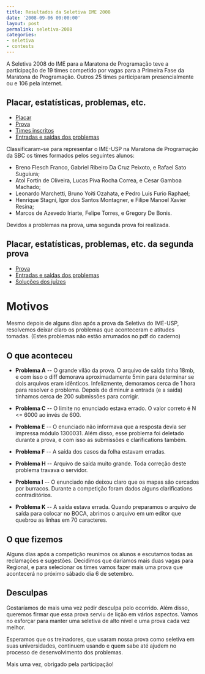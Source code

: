 ```yaml
---
title: Resultados da Seletiva IME 2008
date: '2008-09-06 00:00:00'
layout: post
permalink: seletiva-2008
categories:
- seletiva
- contests
---
```


A Seletiva 2008 do IME para a Maratona de Programação teve a participação
de 19 times competido por vagas para a Primeira Fase da Maratona
de Programação.
Outros 25 times participaram presencialmente ou e 106 pela internet.

## Placar, estatísticas, problemas, etc.
- [Placar](https://www.ime.usp.br/~maratona/assets/seletivas/2008/score/score.html)
- [Prova](https://www.ime.usp.br/~maratona/assets/seletivas/2008/caderno.pdf)
- [Times inscritos](https://www.ime.usp.br/~maratona/assets/seletivas/2008/times.pdf)
- [Entradas e saídas dos problemas](https://www.ime.usp.br/~maratona/assets/seletivas/2008/io.tar.xz)

Classificaram-se para representar o IME-USP na Maratona de Programação da SBC os times formados pelos seguintes alunos:
- Breno Flesch Franco, Gabriel Ribeiro Da Cruz Peixoto, e Rafael Sato Suguiura;
- Atol Fortin de Oliveira, Lucas Piva Rocha Correa, e Cesar Gamboa Machado;
- Leonardo Marchetti, Bruno Yoiti Ozahata, e Pedro Luis Furio Raphael;
- Henrique Stagni, Igor dos Santos Montagner, e Filipe Manoel Xavier Resina;
- Marcos de Azevedo Iriarte, Felipe Torres, e Gregory De Bonis.

Devidos a problemas na prova, uma segunda prova foi realizada.

## Placar, estatísticas, problemas, etc. da segunda prova
- [Prova](https://www.ime.usp.br/~maratona/assets/seletivas/2008/prova2/caderno.pdf)
- [Entradas e saídas dos problemas](https://www.ime.usp.br/~maratona/assets/seletivas/2008/prova2/io.tar.xz)
- [Soluções dos juízes](https://www.ime.usp.br/~maratona/assets/seletivas/2008/prova2/solutions.tar.xz)

# Motivos
Mesmo depois de alguns dias após a prova da Seletiva do IME-USP, resolvemos deixar claro os problemas que aconteceram e atitudes tomadas. (Estes problemas não estão arrumados no pdf do caderno)

## O que aconteceu
- **Problema A** -- O grande vilão da prova. O arquivo de saída tinha 18mb, e com isso o diff demorava aproximadamente 5min para determinar se dois arquivos eram idênticos. Infelizmente, demoramos cerca de 1 hora para resolver o problema. Depois de diminuir a entrada (e a saída) tínhamos cerca de 200 submissões para corrigir.

- **Problema C** -- O limite no enunciado estava errado. O valor correto é N <= 6000 ao invés de 600.

- **Problema E** -- O enunciado não informava que a resposta devia ser impressa módulo 1300031. Além disso, esse problema foi deletado durante a prova, e com isso as submissões e clarifications também.

- **Problema F** -- A saída dos casos da folha estavam erradas.

- **Problema H** -- Arquivo de saída muito grande. Toda correção deste problema travava o servidor.

- **Problema I** -- O enunciado não deixou claro que os mapas são cercados por burracos. Durante a competição foram dados alguns clarifications contraditórios.

- **Problema K** -- A saída estava errada. Quando preparamos o arquivo de saída para colocar no BOCA, abrimos o arquivo em um editor que quebrou as linhas em 70 caracteres.

## O que fizemos
Alguns dias após a competição reunimos os alunos e escutamos todas as reclamações e sugestões. Decidimos que daríamos mais duas vagas para Regional, e para selecionar os times vamos fazer mais uma prova que acontecerá no próximo sábado dia 6 de setembro.

## Desculpas
Gostaríamos de mais uma vez pedir desculpa pelo ocorrido. Além disso, queremos firmar que essa prova serviu de lição em vários aspectos. Vamos no esforçar para manter uma seletiva de alto nível e uma prova cada vez melhor.

Esperamos que os treinadores, que usaram nossa prova como seletiva em suas universidades, continuem usando e quem sabe até ajudem no processo de desenvolvimento dos problemas.

Mais uma vez, obrigado pela participação!
